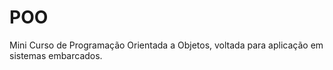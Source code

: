 # POO
Mini Curso de Programação Orientada a Objetos, voltada para aplicação em sistemas embarcados.
